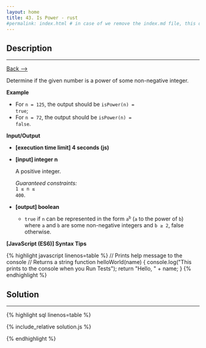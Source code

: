 ```yaml
---
layout: home
title: 43. Is Power - rust
#permalink: index.html # in case of we remove the index.md file, this doc will be the index page
---
```


<div class="row">
<div class="columnStmt" markdown="1">

## Description

---

[Back --> ](../README.md)

Determine if the given number is a power of some non-negative integer.

**Example**

- For <code>n = 125</code>, the output should be
<code>isPower(n) = true</code>;
- For <code>n = 72</code>, the output should be
<code>isPower(n) = false</code>.

**Input/Output**

- **[execution time limit] 4 seconds (js)**

- **[input] integer n**

   A positive integer.<br>

  _Guaranteed constraints:_<br>
   <code>1 ≤ n ≤ 400</code>.

- **[output] boolean**

   - <code>true</code> if <code>n</code> can be represented in the form <code>a<sup>b</sup></code> (<code>a</code> to the power of <code>b</code>) where <code>a</code> and <code>b</code> are some non-negative integers and <code>b ≥ 2</code>, false otherwise.

**[JavaScript (ES6)] Syntax Tips**

{% highlight javascript linenos=table %}
// Prints help message to the console
// Returns a string
function helloWorld(name) {
console.log("This prints to the console when you Run Tests");
return "Hello, " + name;
}
{% endhighlight %}

</div>
<div class="columnSol" markdown="1">

## Solution

---

{% highlight sql linenos=table %}

{% include_relative solution.js %}

{% endhighlight %}

</div>
</div>
